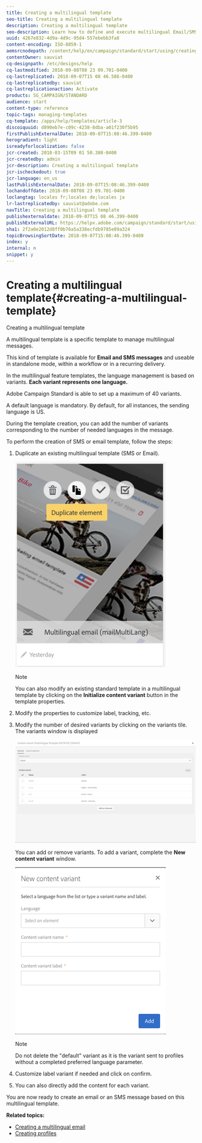 ```yaml
---
title: Creating a multilingual template
seo-title: Creating a multilingual template
description: Creating a multilingual template
seo-description: Learn how to define and execute multilingual Email/SMS deliveries through a single delivery based on your automatically segmented customers' preferred language. Report on the performance of every delivery down to the language and individual levels.
uuid: 4267e832-4d9a-4d9c-95d4-557ebebb3fa8
content-encoding: ISO-8859-1
aemsrcnodepath: /content/help/en/campaign/standard/start/using/creating-a-multilingual-template
contentOwner: sauviat
cq-designpath: /etc/designs/help
cq-lastmodified: 2018-09-08T08 23 09.701-0400
cq-lastreplicated: 2018-09-07T15 08 46.586-0400
cq-lastreplicatedby: sauviat
cq-lastreplicationaction: Activate
products: SG_CAMPAIGN/STANDARD
audience: start
content-type: reference
topic-tags: managing-templates
cq-template: /apps/help/templates/article-3
discoiquuid: d890eb7e-c09c-4238-8dba-a01f230f5b95
firstPublishExternalDate: 2018-09-07T15:08:46.399-0400
herogradient: light
isreadyforlocalization: false
jcr-created: 2018-03-15T09 01 50.380-0400
jcr-createdby: admin
jcr-description: Creating a multilingual template
jcr-ischeckedout: true
jcr-language: en_us
lastPublishExternalDate: 2018-09-07T15:08:46.399-0400
lochandoffdate: 2018-09-08T08 23 09.701-0400
loclangtag: locales fr;locales de;locales ja
lr-lastreplicatedby: sauviat@adobe.com
navTitle: Creating a multilingual template
publishexternaldate: 2018-09-07T15 08 46.399-0400
publishExternalURL: https://helpx.adobe.com/campaign/standard/start/using/creating-a-multilingual-template.html
sha1: 2f2a0e2012d8ff0b76a5a338ecfdb9785e89a324
topicBrowsingSortDate: 2018-09-07T15:08:46.399-0400
index: y
internal: n
snippet: y
---
```


# Creating a multilingual template{#creating-a-multilingual-template}

Creating a multilingual template

A multilingual template is a specific template to manage multilingual messages.

This kind of template is available for **Email and SMS messages** and useable in standalone mode, within a workflow or in a recurring delivery.

In the multilingual feature templates, the language management is based on variants. **Each variant represents one language.**

Adobe Campaign Standard is able to set up a maximum of 40 variants.

A default language is mandatory. By default, for all instances, the sending language is US.

During the template creation, you can add the number of variants corresponding to the number of needed languages in the message.

To perform the creation of SMS or email template, follow the steps:

1. Duplicate an existing multilingual template (SMS or Email).

   ![](assets/multi_template_duplicate.png)

   >[!NOTE]
   >
   >You can also modify an existing standard template in a multilingual template by clicking on the **Initialize content variant** button in the template properties.

1. Modify the properties to customize label, tracking, etc.
1. Modify the number of desired variants by clicking on the variants tile. The variants window is displayed

   ![](assets/multi_template_variants.png)

   You can add or remove variants. To add a variant, complete the **New content variant** window.

   ![](assets/multi_template_newvariant.png)

   >[!NOTE]
   >
   >Do not delete the "default" variant as it is the variant sent to profiles without a completed preferred language parameter.

1. Customize label variant if needed and click on confirm.
1. You can also directly add the content for each variant.

You are now ready to create an email or an SMS message based on this multilingual template.

**Related topics:**

* [Creating a multilingual email](../../channels/using/creating-a-multilingual-email.md)
* [Creating profiles](../../audiences/using/creating-profiles.md)

